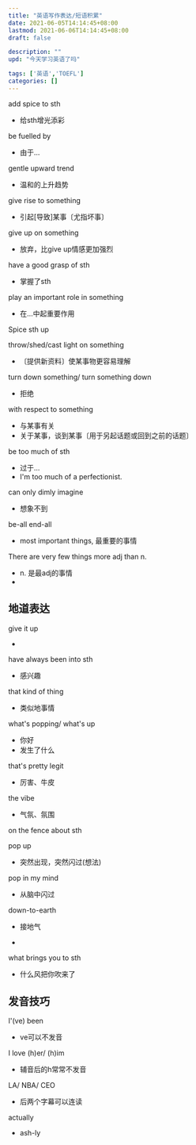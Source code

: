 ```yaml
---
title: "英语写作表达/短语积累"
date: 2021-06-05T14:14:45+08:00
lastmod: 2021-06-06T14:14:45+08:00
draft: false

description: ""
upd: "今天学习英语了吗"

tags: ['英语','TOEFL']
categories: []
---
```


add spice to sth

- 给sth增光添彩



be fuelled by

- 由于...



gentle upward trend

- 温和的上升趋势

give rise to something

- 引起[导致]某事〔尤指坏事〕

give up on something

- 放弃，比give up情感更加强烈

have a good grasp of sth

- 掌握了sth



play an important role in something

- 在…中起重要作用



Spice sth up



throw/shed/cast light on something

- 〔提供新资料〕使某事物更容易理解

turn down something/ turn something down

- 拒绝



with respect to something

- 与某事有关
- 关于某事，谈到某事〔用于另起话题或回到之前的话题〕

be too much of sth

- 过于...
- I'm too much of a perfectionist.

can only dimly imagine

- 想象不到

be-all end-all

- most important things, 最重要的事情

There are very few things more adj than n.

- n. 是最adj的事情
- 



## 地道表达

give it up

- 

have always been into sth

- 感兴趣

that kind of thing

- 类似地事情

what's popping/ what's up

- 你好
- 发生了什么

that's pretty legit

- 厉害、牛皮

the vibe

- 气氛、氛围



on the fence about sth

pop up

- 突然出现，突然闪过(想法)

pop in my mind

- 从脑中闪过

down-to-earth

- 接地气

- 

what brings you to sth

- 什么风把你吹来了

## 发音技巧

I'(ve) been

- ve可以不发音

I love (h)er/ (h)im

- 辅音后的h常常不发音

LA/ NBA/ CEO

- 后两个字幕可以连读

actually

- ash-ly
